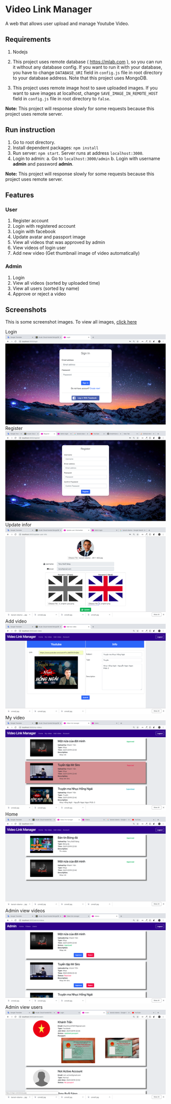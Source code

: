 # Video Link Manager

A web that allows user upload and manage Youtube Video.

## Requirements

1. Nodejs
2. This project uses remote database ( https://mlab.com ), so you can run it without any database config. If you want to run it with your database, you have to change ```DATABASE_URI``` field in ```config.js``` file in root directory to your database address. Note that this project uses MongoDB.

3. This project uses remote image host to save uploaded images. If you want to save images at localhost, change ```SAVE_IMAGE_IN_REMOTE_HOST``` field in ```config.js``` file in root directory to ```false```.

**Note:** This project will response slowly for some requests because this project uses remote server.

## Run instruction

1. Go to root directory.
2. Install dependent packages: ```npm install```
3. Run server: ```npm start```. Server runs at address ```localhost:3000```.
4. Login to admin:
    a. Go to ```localhost:3000/admin```
    b. Login with username **admin** and password **admin**.

**Note:** This project will response slowly for some requests because this project uses remote server.

## Features

### User

1. Register account
2. Login with registered account
3. Login with facebook
4. Update avatar and passport image
5. View all videos that was approved by admin
6. View videos of login user
7. Add new video (Get thumbnail image of video automatically)

### Admin

1. Login
2. View all videos (sorted by uploaded time)
3. View all users (sorted by name)
4. Approve or reject a video

## Screenshots

This is some screenshot images. To view all images, [click here](screenshots)

Login
![login](screenshots/user-login.png)
Register
![register](screenshots/user-register.png)
Update infor
![register](screenshots/user-update-info.png)
Add video
![register](screenshots/user-add-video.png)
My video
![register](screenshots/user-my-video-2.png)
Home
![register](screenshots/user-home.png)
Admin view videos
![register](screenshots/admin-view-videos.png)
Admin view users
![register](screenshots/admin-view-users.png)